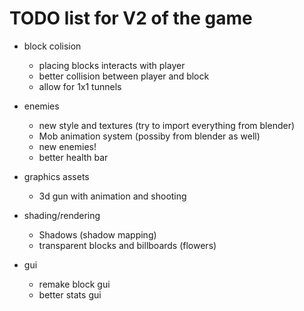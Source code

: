 # TODO list for V2 of the game

- block colision
    - placing blocks interacts with player
    - better collision between player and block
    - allow for 1x1 tunnels 

- enemies
    - new style and textures (try to import everything from blender)
    - Mob animation system (possiby from blender as well)
    - new enemies!
    - better health bar

- graphics assets
    - 3d gun with animation and shooting

- shading/rendering
    - Shadows (shadow mapping)
    - transparent blocks and billboards (flowers)

- gui
    - remake block gui
    - better stats gui